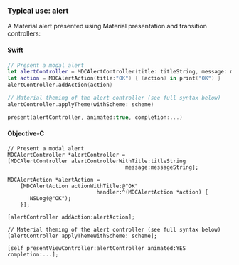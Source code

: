 ### Typical use: alert

A Material alert presented using Material presentation and transition controllers:

<!--<div class="material-code-render" markdown="1">-->
#### Swift

```swift
// Present a modal alert
let alertController = MDCAlertController(title: titleString, message: messageString)
let action = MDCAlertAction(title:"OK") { (action) in print("OK") }
alertController.addAction(action)

// Material theming of the alert controller (see full syntax below)
alertController.applyTheme(withScheme: scheme)

present(alertController, animated:true, completion:...)
```

#### Objective-C

```objc
// Present a modal alert
MDCAlertController *alertController =
[MDCAlertController alertControllerWithTitle:titleString
                                     message:messageString];

MDCAlertAction *alertAction =
    [MDCAlertAction actionWithTitle:@"OK"
                            handler:^(MDCAlertAction *action) {
       NSLog(@"OK");
    }];

[alertController addAction:alertAction];

// Material theming of the alert controller (see full syntax below)
[alertController applyThemeWithScheme: scheme];

[self presentViewController:alertController animated:YES completion:...];
```
<!--</div>-->